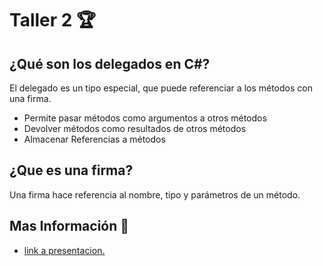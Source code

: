 <h1>Taller 2 🏆</h1>
<h2>¿Qué son los delegados en C#? </h2>
<p>El delegado es un tipo especial, que puede referenciar a los métodos con una firma.</p>
<ul>
  <li>Permite pasar métodos como argumentos a otros métodos</li>
  <li>Devolver métodos como resultados de otros métodos</li>
  <li>Almacenar Referencias a métodos</li>
</ul>
<h2>¿Que es una firma?</h2>
<p>Una firma hace referencia al nombre, tipo y parámetros de un método.</p>
<h2>Mas Información 💾</h2>
<ul>
  <li><a href="https://www.canva.com/design/DAGBaj6dyyg/ZC2VMizYfQeTBNiR-3m7VA/edit?utm_content=DAGBaj6dyyg&utm_campaign=designshare&utm_medium=link2&utm_source=sharebutton">link a presentacion.</a></li>
</ul>
